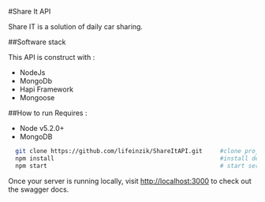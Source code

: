 #Share It API

Share IT is a solution of daily car sharing.  

##Software stack

This API is construct with :
- NodeJs
- MongoDb
- Hapi Framework
- Mongoose

##How to run 
Requires :
- Node v5.2.0+
- MongoDB

```sh
  git clone https://github.com/lifeinzik/ShareItAPI.git     #clone project
  npm install                                               #install dependencies
  npm start                                                 # start server
```
Once your server is running locally, visit [http://localhost:3000](http://localhost:3000) to check out the swagger docs.
